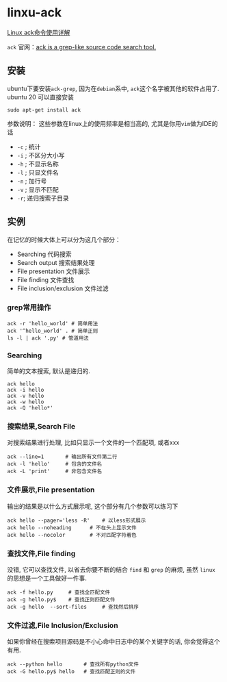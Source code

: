 # linxu-ack

[Linux ack命令使用详解 ](https://man.comptechs.cn/ack.html)

`ack` 官网：[ack is a grep-like source code search tool.](https://beyondgrep.com/)

## 安装

ubuntu下要安装`ack-grep`, 因为在`debian`系中, `ack`这个名字被其他的软件占用了.
ubuntu 20 可以直接安装

```re
sudo apt-get install ack
```

参数说明： 这些参数在linux上的使用频率是相当高的, 尤其是你用`vim`做为IDE的话

+ `-c` ; 统计
+ `-i` ; 不区分大小写
+ `-h` ; 不显示名称
+ `-l` ; 只显文件名
+ `-n` ; 加行号
+ `-v` ; 显示不匹配
+ `-r`; 递归搜索子目录

## 实例

在记忆的时候大体上可以分为这几个部分：

+ Searching 代码搜索
+ Search output 搜索结果处理
+ File presentation 文件展示
+ File finding 文件查找
+ File inclusion/exclusion 文件过滤

### grep常用操作

```re
ack -r 'hello_world' # 简单用法
ack '^hello_world' . # 简单正则
ls -l | ack '.py' # 管道用法
```

### Searching

简单的文本搜索, 默认是递归的.

```re
ack hello
ack -i hello
ack -v hello
ack -w hello
ack -Q 'hello*'
```

### 搜索结果,Search File

对搜索结果进行处理, 比如只显示一个文件的一个匹配项, 或者xxx

```re
ack --line=1       # 输出所有文件第二行
ack -l 'hello'     # 包含的文件名
ack -L 'print'     # 非包含文件名
```

### 文件展示,File presentation

输出的结果是以什么方式展示呢, 这个部分有几个参数可以练习下

```re
ack hello --pager='less -R'    # 以less形式展示
ack hello --noheading      # 不在头上显示文件
ack hello --nocolor        # 不对匹配字符着色
```

### 查找文件,File finding

没错, 它可以查找文件, 以省去你要不断的结合 `find` 和 `grep` 的麻烦, 虽然 `linux` 的思想是一个工具做好一件事.

```re
ack -f hello.py     # 查找全匹配文件
ack -g hello.py$    # 查找正则匹配文件
ack -g hello  --sort-files     # 查找然后排序
```

### 文件过滤,File Inclusion/Exclusion

如果你曾经在搜索项目源码是不小心命中日志中的某个关键字的话, 你会觉得这个有用.

```re
ack --python hello       # 查找所有python文件
ack -G hello.py$ hello   # 查找匹配正则的文件
```
